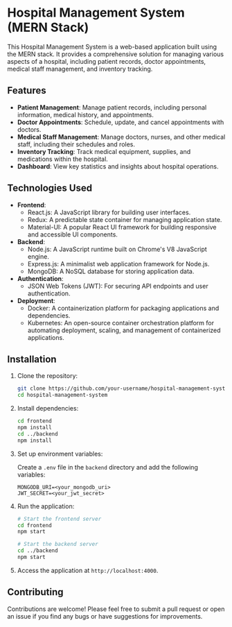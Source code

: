 # Hospital Management System (MERN Stack)

This Hospital Management System is a web-based application built using the MERN stack. It provides a comprehensive solution for managing various aspects of a hospital, including patient records, doctor appointments, medical staff management, and inventory tracking.

## Features

- **Patient Management**: Manage patient records, including personal information, medical history, and appointments.
- **Doctor Appointments**: Schedule, update, and cancel appointments with doctors.
- **Medical Staff Management**: Manage doctors, nurses, and other medical staff, including their schedules and roles.
- **Inventory Tracking**: Track medical equipment, supplies, and medications within the hospital.
- **Dashboard**: View key statistics and insights about hospital operations.

## Technologies Used

- **Frontend**:
  - React.js: A JavaScript library for building user interfaces.
  - Redux: A predictable state container for managing application state.
  - Material-UI: A popular React UI framework for building responsive and accessible UI components.
- **Backend**:
  - Node.js: A JavaScript runtime built on Chrome's V8 JavaScript engine.
  - Express.js: A minimalist web application framework for Node.js.
  - MongoDB: A NoSQL database for storing application data.
- **Authentication**:
  - JSON Web Tokens (JWT): For securing API endpoints and user authentication.
- **Deployment**:
  - Docker: A containerization platform for packaging applications and dependencies.
  - Kubernetes: An open-source container orchestration platform for automating deployment, scaling, and management of containerized applications.
  
## Installation

1. Clone the repository:

   ```bash
   git clone https://github.com/your-username/hospital-management-system.git
   cd hospital-management-system
   ```

2. Install dependencies:

   ```bash
   cd frontend
   npm install
   cd ../backend
   npm install
   ```

3. Set up environment variables:

   Create a `.env` file in the `backend` directory and add the following variables:

   ```
   MONGODB_URI=<your_mongodb_uri>
   JWT_SECRET=<your_jwt_secret>
   ```

4. Run the application:

   ```bash
   # Start the frontend server
   cd frontend
   npm start

   # Start the backend server
   cd ../backend
   npm start
   ```

5. Access the application at `http://localhost:4000`.

## Contributing

Contributions are welcome! Please feel free to submit a pull request or open an issue if you find any bugs or have suggestions for improvements.


